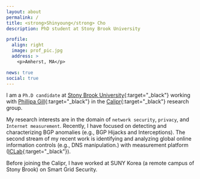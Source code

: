 ```yaml
---
layout: about
permalink: /
title: <strong>Shinyoung</strong> Cho
description: PhD student at Stony Brook University

profile:
  align: right
  image: prof_pic.jpg
  address: >
    <p>Amherst, MA</p>

news: true
social: true
---
```

I am a `Ph.D candidate` at [Stony Brook University](https://www.cs.stonybrook.edu/){:target="\_black"} working with [Phillipa Gill](https://people.cs.umass.edu/~phillipa/){:target="\_black"} in the [Calipr](https://calipr.cs.umass.edu/){:target="\_black"} research group. 

My research interests are in the domain of `network security`, `privacy`, and `Internet measurement`. Recently, I have focused on detecting and characterizing BGP anomalies (e.g., BGP Hijacks and Interceptions). The second stream of my recent work is identifying and analyzing global online information controls (e.g., DNS manipulation.) with measurement platform ([ICLab](www.iclab.org){:target="\_black"}).

Before joining the Calipr, I have worked at SUNY Korea (a remote campus of Stony Brook) on Smart Grid Security. 
